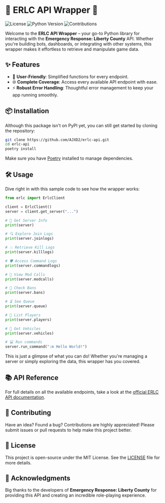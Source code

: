 # 🚓 ERLC API Wrapper 🚒
![License](https://img.shields.io/github/license/AJXD2/erlc-api)
![Python Version](https://img.shields.io/badge/python-3.8%2B-blue)
![Contributions](https://img.shields.io/badge/contributions-welcome-brightgreen.svg)

Welcome to the **ERLC API Wrapper** – your go-to Python library for interacting with the **Emergency Response: Liberty County** API. Whether you're building bots, dashboards, or integrating with other systems, this wrapper makes it effortless to retrieve and manipulate game data.

## ✨ Features

- 🚀 **User-Friendly**: Simplified functions for every endpoint.
- 🌐 **Complete Coverage**: Access every available API endpoint with ease.
- ⚡ **Robust Error Handling**: Thoughtful error management to keep your app running smoothly.

## 📦 Installation

Although this package isn't on PyPI yet, you can still get started by cloning the repository:

```bash
git clone https://github.com/AJXD2/erlc-api.git
cd erlc-api
poetry install
```

Make sure you have [Poetry](https://python-poetry.org/docs/#installation) installed to manage dependencies.

## 🛠️ Usage

Dive right in with this sample code to see how the wrapper works:

```python
from erlc import ErlcClient

client = ErlcClient()
server = client.get_server("...")

# 🚓 Get Server Info
print(server)

# 🔍 Explore Join Logs
print(server.joinlogs)

# 💥 Retrieve Kill Logs
print(server.killlogs)

# 🛡️ Access Command Logs
print(server.commandlogs)

# 🚨 View Mod Calls
print(server.modcalls)

# 🚷 Check Bans
print(server.bans)

# ⏳ See Queue
print(server.queue)

# 👥 List Players
print(server.players)

# 🚗 Get Vehicles
print(server.vehicles)

# 💻 Run commands
server.run_command(":m Hello World!")

```

This is just a glimpse of what you can do! Whether you're managing a server or simply exploring the data, this wrapper has you covered.

## 📚 API Reference

For full details on all the available endpoints, take a look at the [official ERLC API documentation](https://apidocs.policeroleplay.community/).

## 🤝 Contributing

Have an idea? Found a bug? Contributions are highly appreciated! Please submit issues or pull requests to help make this project better.

## 📜 License

This project is open-source under the MIT License. See the [LICENSE](LICENSE) file for more details.

## 🙏 Acknowledgments

Big thanks to the developers of **Emergency Response: Liberty County** for providing this API and creating an incredible role-playing experience.
